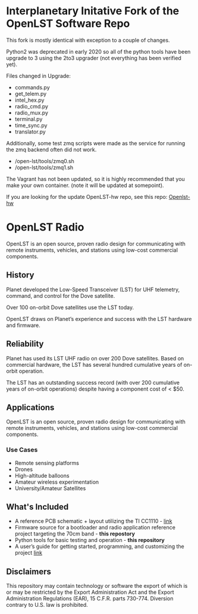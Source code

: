 # Interplanetary Initative Fork of the OpenLST Software Repo
 This fork is mostly identical with exception to a couple of changes.
 
 Python2 was deprecated in early 2020 so all of the python tools have been upgrade to 3 using the 2to3 upgrader (not everything has been verified yet).
 
 Files changed in Upgrade:
 - commands.py
 - get_telem.py
 - intel_hex.py
 - radio_cmd.py
 - radio_mux.py
 - terminal.py
 - time_sync.py
 - translator.py

Additionally, some test zmq scripts were made as the service for running the zmq backend often did not work.
 - /open-lst/tools/zmq0.sh
 - /open-lst/tools/zmq1.sh

 The Vagrant has not been updated, so it is highly recommended that you make your own container. (note it will be updated at somepoint).

 If you are looking for the update OpenLST-hw repo, see this repo: [Openlst-hw](https://github.com/InterplanetaryLab/openlst-hw)

# OpenLST Radio

OpenLST is an open source, proven radio design for communicating with remote
instruments, vehicles, and stations using low-cost commercial components.

## History

Planet developed the Low-Speed Transceiver (LST) for UHF telemetry, command,
and control for the Dove satellite.

Over 100 on-orbit Dove satellites use the LST today.

OpenLST draws on Planet’s experience and success with the LST hardware and
firmware.

## Reliability

Planet has used its LST UHF radio on over 200 Dove satellites. Based on
commercial hardware, the LST has several hundred cumulative years of on-orbit
operation.

The LST has an outstanding success record (with over 200 cumulative years of
on-orbit operations) despite having a component cost of < $50.

## Applications

OpenLST is an open source, proven radio design for communicating with remote
instruments, vehicles, and stations using low-cost commercial components.

### Use Cases
 * Remote sensing platforms
 * Drones
 * High-altitude balloons
 * Amateur wireless experimentation
 * University/Amateur Satellites

## What's Included

 * A reference PCB schematic + layout utilizing the TI CC1110 -
   [link](https://www.planet.com/open/openlst-hw.git)
 * Firmware source for a bootloader and radio application reference project
   targeting the 70cm band - **this repostory**
 * Python tools for basic testing and operation - **this repository**
 * A user’s guide for getting started, programming, and customizing the project
   [link](./open-lst/USERS_GUIDE.md)

## Disclaimers

This repository may contain technology or software the export of which is or may
be restricted by the Export Administration Act and the Export Administration
Regulations (EAR), 15 C.F.R. parts 730-774. Diversion contrary to U.S. law is
prohibited.
